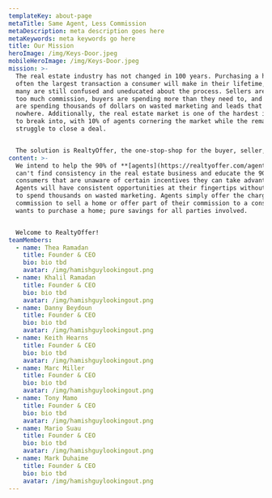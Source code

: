 ```yaml
---
templateKey: about-page
metaTitle: Same Agent, Less Commission
metaDescription: meta description goes here
metaKeywords: meta keywords go here
title: Our Mission
heroImage: /img/Keys-Door.jpeg
mobileHeroImage: /img/Keys-Door.jpeg
mission: >-
  The real estate industry has not changed in 100 years. Purchasing a home is
  often the largest transaction a consumer will make in their lifetime, and yet
  many are still confused and uneducated about the process. Sellers are paying
  too much commission, buyers are spending more than they need to, and agents
  are spending thousands of dollars on wasted marketing and leads that go
  nowhere. Additionally, the real estate market is one of the hardest industries
  to break into, with 10% of agents cornering the market while the remaining 90%
  struggle to close a deal.


  The solution is RealtyOffer, the one-stop-shop for the buyer, seller, and agent. **[RealtyOffer](https://realtyoffer.com/)** will connect the consumer with the agent, while removing the upfront negotiation. Our AI-Digitized platform will be the first of its kind to enable savings for all parties involved in a real estate transaction: the seller, the buyer, and the agent.
content: >-
  We intend to help the 90% of **[agents](https://realtyoffer.com/agents)** who
  can't find consistency in the real estate business and educate the 90% of
  consumers that are unaware of certain incentives they can take advantage of.
  Agents will have consistent opportunities at their fingertips without needing
  to spend thousands on wasted marketing. Agents simply offer the charge less
  commission to sell a home or offer part of their commission to a consumer that
  wants to purchase a home; pure savings for all parties involved.


  Welcome to RealtyOffer!
teamMembers:
  - name: Thea Ramadan
    title: Founder & CEO
    bio: bio tbd
    avatar: /img/hamishguylookingout.png
  - name: Khalil Ramadan
    title: Founder & CEO
    bio: bio tbd
    avatar: /img/hamishguylookingout.png
  - name: Danny Beydoun
    title: Founder & CEO
    bio: bio tbd
    avatar: /img/hamishguylookingout.png
  - name: Keith Hearns
    title: Founder & CEO
    bio: bio tbd
    avatar: /img/hamishguylookingout.png
  - name: Marc Miller
    title: Founder & CEO
    bio: bio tbd
    avatar: /img/hamishguylookingout.png
  - name: Tony Mamo
    title: Founder & CEO
    bio: bio tbd
    avatar: /img/hamishguylookingout.png
  - name: Mario Suau
    title: Founder & CEO
    bio: bio tbd
    avatar: /img/hamishguylookingout.png
  - name: Mark Duhaime
    title: Founder & CEO
    bio: bio tbd
    avatar: /img/hamishguylookingout.png
---
```

